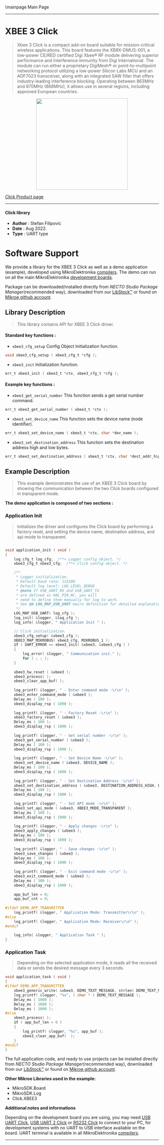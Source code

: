 \mainpage Main Page

---
# XBEE 3 Click

> Xbee 3 Click is a compact add-on board suitable for mission-critical wireless applications. This board features the XB8X-DMUS-001, a low-power CE/RED certified Digi Xbee® RF module delivering superior performance and interference immunity from Digi International. The module can run either a proprietary DigiMesh® or point-to-multipoint networking protocol utilizing a low-power Silicon Labs MCU and an ADF7023 transceiver, along with an integrated SAW filter that offers industry-leading interference blocking. Operating between 863MHz and 870MHz (868MHz), it allows use in several regions, including approved European countries.

<p align="center">
  <img src="https://download.mikroe.com/images/click_for_ide/xbee3_click.png" height=300px>
</p>

[Click Product page](https://www.mikroe.com/xbee-3-click)

---


#### Click library

- **Author**        : Stefan Filipovic
- **Date**          : Aug 2022.
- **Type**          : UART type


# Software Support

We provide a library for the XBEE 3 Click
as well as a demo application (example), developed using MikroElektronika
[compilers](https://www.mikroe.com/necto-studio).
The demo can run on all the main MikroElektronika [development boards](https://www.mikroe.com/development-boards).

Package can be downloaded/installed directly from *NECTO Studio Package Manager*(recommended way), downloaded from our [LibStock&trade;](https://libstock.mikroe.com) or found on [Mikroe github account](https://github.com/MikroElektronika/mikrosdk_click_v2/tree/master/clicks).

## Library Description

> This library contains API for XBEE 3 Click driver.

#### Standard key functions :

- `xbee3_cfg_setup` Config Object Initialization function.
```c
void xbee3_cfg_setup ( xbee3_cfg_t *cfg );
```

- `xbee3_init` Initialization function.
```c
err_t xbee3_init ( xbee3_t *ctx, xbee3_cfg_t *cfg );
```

#### Example key functions :

- `xbee3_get_serial_number` This function sends a get serial number command.
```c
err_t xbee3_get_serial_number ( xbee3_t *ctx );
```

- `xbee3_set_device_name` This function sets the device name (node identifier).
```c
err_t xbee3_set_device_name ( xbee3_t *ctx, char *dev_name );
```

- `xbee3_set_destination_address` This function sets the destination address high and low bytes.
```c
err_t xbee3_set_destination_address ( xbee3_t *ctx, char *dest_addr_high, char *dest_addr_low );
```

## Example Description

> This example demonstrates the use of an XBEE 3 Click board by showing the communication between the two Click boards configured in transparent mode.

**The demo application is composed of two sections :**

### Application Init

> Initializes the driver and configures the Click board by performing a factory reset, and setting the device name, destination address, and api mode to transparent.

```c

void application_init ( void )
{
    log_cfg_t log_cfg;  /**< Logger config object. */
    xbee3_cfg_t xbee3_cfg;  /**< Click config object. */

    /** 
     * Logger initialization.
     * Default baud rate: 115200
     * Default log level: LOG_LEVEL_DEBUG
     * @note If USB_UART_RX and USB_UART_TX 
     * are defined as HAL_PIN_NC, you will 
     * need to define them manually for log to work. 
     * See @b LOG_MAP_USB_UART macro definition for detailed explanation.
     */
    LOG_MAP_USB_UART( log_cfg );
    log_init( &logger, &log_cfg );
    log_info( &logger, " Application Init " );

    // Click initialization.
    xbee3_cfg_setup( &xbee3_cfg );
    XBEE3_MAP_MIKROBUS( xbee3_cfg, MIKROBUS_1 );
    if ( UART_ERROR == xbee3_init( &xbee3, &xbee3_cfg ) ) 
    {
        log_error( &logger, " Communication init." );
        for ( ; ; );
    }
    
    xbee3_hw_reset ( &xbee3 );
    xbee3_process( );
    xbee3_clear_app_buf( );
    
    log_printf( &logger, " - Enter command mode -\r\n" );
    xbee3_enter_command_mode ( &xbee3 );
    Delay_ms ( 100 );
    xbee3_display_rsp ( 1000 );
    
    log_printf( &logger, " - Factory Reset -\r\n" );
    xbee3_factory_reset ( &xbee3 );
    Delay_ms ( 100 );
    xbee3_display_rsp ( 1000 );
    
    log_printf( &logger, " - Get serial number -\r\n" );
    xbee3_get_serial_number ( &xbee3 );
    Delay_ms ( 100 );
    xbee3_display_rsp ( 1000 );
    
    log_printf( &logger, " - Set Device Name -\r\n" );
    xbee3_set_device_name ( &xbee3, DEVICE_NAME );
    Delay_ms ( 100 );
    xbee3_display_rsp ( 1000 );
    
    log_printf( &logger, " - Set Destination Address -\r\n" );
    xbee3_set_destination_address ( &xbee3, DESTINATION_ADDRESS_HIGH, DESTINATION_ADDRESS_LOW );
    Delay_ms ( 100 );
    xbee3_display_rsp ( 1000 );
    
    log_printf( &logger, " - Set API mode -\r\n" );
    xbee3_set_api_mode ( &xbee3, XBEE3_MODE_TRANSPARENT );
    Delay_ms ( 100 );
    xbee3_display_rsp ( 1000 );
    
    log_printf( &logger, " - Apply changes -\r\n" );
    xbee3_apply_changes ( &xbee3 );
    Delay_ms ( 100 );
    xbee3_display_rsp ( 1000 ); 
    
    log_printf( &logger, " - Save changes -\r\n" );
    xbee3_save_changes ( &xbee3 );
    Delay_ms ( 100 );
    xbee3_display_rsp ( 1000 );
    
    log_printf( &logger, " - Exit command mode -\r\n" );
    xbee3_exit_command_mode ( &xbee3 );
    Delay_ms ( 100 );
    xbee3_display_rsp ( 1000 ); 
    
    app_buf_len = 0;
    app_buf_cnt = 0;
    
#ifdef DEMO_APP_TRANSMITTER
    log_printf( &logger, " Application Mode: Transmitter\r\n" );
#else
    log_printf( &logger, " Application Mode: Receiver\r\n" );
#endif
    
    log_info( &logger, " Application Task " );
}

```

### Application Task

> Depending on the selected application mode, it reads all the received data or sends the desired message every 3 seconds.

```c
void application_task ( void )
{
#ifdef DEMO_APP_TRANSMITTER
    xbee3_generic_write( &xbee3, DEMO_TEXT_MESSAGE, strlen( DEMO_TEXT_MESSAGE ) );
    log_printf( &logger, "%s", ( char * ) DEMO_TEXT_MESSAGE );
    Delay_ms ( 1000 );
    Delay_ms ( 1000 );
    Delay_ms ( 1000 ); 
#else
    xbee3_process( );
    if ( app_buf_len > 0 ) 
    {
        log_printf( &logger, "%s", app_buf );
        xbee3_clear_app_buf(  );
    }
#endif
}
```

The full application code, and ready to use projects can be installed directly from *NECTO Studio Package Manager*(recommended way), downloaded from our [LibStock&trade;](https://libstock.mikroe.com) or found on [Mikroe github account](https://github.com/MikroElektronika/mikrosdk_click_v2/tree/master/clicks).

**Other Mikroe Libraries used in the example:**

- MikroSDK.Board
- MikroSDK.Log
- Click.XBEE3

**Additional notes and informations**

Depending on the development board you are using, you may need
[USB UART Click](https://www.mikroe.com/usb-uart-click),
[USB UART 2 Click](https://www.mikroe.com/usb-uart-2-click) or
[RS232 Click](https://www.mikroe.com/rs232-click) to connect to your PC, for
development systems with no UART to USB interface available on the board. UART
terminal is available in all MikroElektronika
[compilers](https://shop.mikroe.com/compilers).

---
